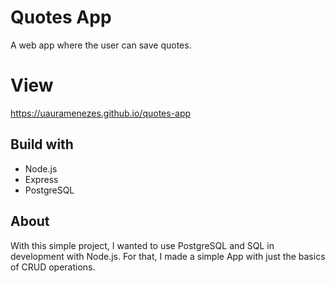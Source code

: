 # Quotes App
A web app where the user can save quotes.

# View
https://uauramenezes.github.io/quotes-app

## Build with
* Node.js
* Express
* PostgreSQL

## About
With this simple project, I wanted to use PostgreSQL and SQL in development with Node.js. For that, I made a simple App with just the basics of CRUD operations.
